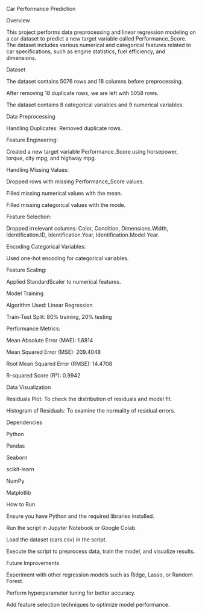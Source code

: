 Car Performance Prediction

Overview

This project performs data preprocessing and linear regression modeling on a car dataset to predict a new target variable called Performance_Score. The dataset includes various numerical and categorical features related to car specifications, such as engine statistics, fuel efficiency, and dimensions.

Dataset

The dataset contains 5076 rows and 18 columns before preprocessing.

After removing 18 duplicate rows, we are left with 5058 rows.

The dataset contains 8 categorical variables and 9 numerical variables.

Data Preprocessing

Handling Duplicates: Removed duplicate rows.

Feature Engineering:

Created a new target variable Performance_Score using horsepower, torque, city mpg, and highway mpg.

Handling Missing Values:

Dropped rows with missing Performance_Score values.

Filled missing numerical values with the mean.

Filled missing categorical values with the mode.

Feature Selection:

Dropped irrelevant columns: Color, Condition, Dimensions.Width, Identification.ID, Identification.Year, Identification.Model Year.

Encoding Categorical Variables:

Used one-hot encoding for categorical variables.

Feature Scaling:

Applied StandardScaler to numerical features.

Model Training

Algorithm Used: Linear Regression

Train-Test Split: 80% training, 20% testing

Performance Metrics:

Mean Absolute Error (MAE): 1.6814

Mean Squared Error (MSE): 209.4048

Root Mean Squared Error (RMSE): 14.4708

R-squared Score (R²): 0.9942

Data Visualization

Residuals Plot: To check the distribution of residuals and model fit.

Histogram of Residuals: To examine the normality of residual errors.

Dependencies

Python

Pandas

Seaborn

scikit-learn

NumPy

Matplotlib

How to Run

Ensure you have Python and the required libraries installed.

Run the script in Jupyter Notebook or Google Colab.

Load the dataset (cars.csv) in the script.

Execute the script to preprocess data, train the model, and visualize results.

Future Improvements

Experiment with other regression models such as Ridge, Lasso, or Random Forest.

Perform hyperparameter tuning for better accuracy.

Add feature selection techniques to optimize model performance.

